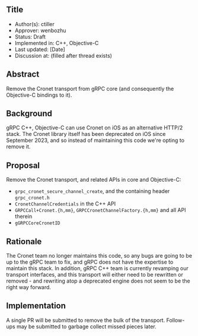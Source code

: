 Title
----
* Author(s): ctiller
* Approver: wenbozhu
* Status: Draft
* Implemented in: C++, Objective-C
* Last updated: [Date]
* Discussion at: <google group thread> (filled after thread exists)

## Abstract

Remove the Cronet transport from gRPC core (and consequently the Objective-C bindings to it).

## Background

gRPC C++, Objective-C can use Cronet on iOS as an alternative HTTP/2 stack.
The Cronet library itself has been deprecated on iOS since September 2023, and so instead of maintaining this code we're opting to remove it.

## Proposal

Remove the Cronet transport, and related APIs in core and Objective-C:
- `grpc_cronet_secure_channel_create`, and the containing header `grpc_cronet.h`
- `CronetChannelCredentials` in the C++ API
- `GRPCCall+Cronet.{h,mm}`, `GRPCCronetChannelFactory.{h,mm}` and all API therein
- `gGRPCCoreCronetID`

## Rationale

The Cronet team no longer maintains this code, so any bugs are going to be up to the gRPC team to fix, and gRPC does not have the expertise to maintain this stack.
In addition, gRPC C++ team is currently revamping our transport interfaces, and this transport will either need to be rewritten or removed - and rewriting atop a deprecated engine does not seem to be the right way forward.

## Implementation

A single PR will be submitted to remove the bulk of the transport. Follow-ups may be submitted to garbage collect missed pieces later.
